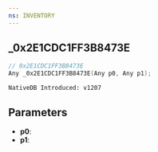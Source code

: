 ```yaml
---
ns: INVENTORY
---
```

## _0x2E1CDC1FF3B8473E

```c
// 0x2E1CDC1FF3B8473E
Any _0x2E1CDC1FF3B8473E(Any p0, Any p1);
```

```
NativeDB Introduced: v1207
```

## Parameters
* **p0**:
* **p1**:
